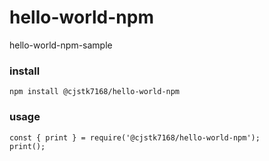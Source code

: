 # hello-world-npm
hello-world-npm-sample


### install
```
npm install @cjstk7168/hello-world-npm
```

### usage
```
const { print } = require('@cjstk7168/hello-world-npm');
print();
```